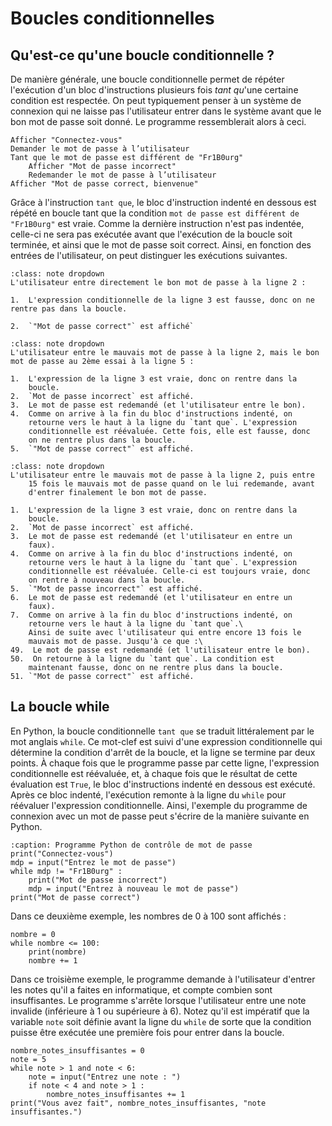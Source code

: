 # Boucles conditionnelles

## Qu'est-ce qu'une boucle conditionnelle ?

De manière générale, une boucle conditionnelle permet de répéter l'exécution d'un bloc d'instructions plusieurs fois *tant qu*'une certaine condition est respectée. On peut typiquement penser à un système de connexion qui ne laisse pas l'utilisateur entrer dans le système avant que le bon mot de passe soit donné. Le programme ressemblerait alors à ceci.

```{code-block} text
Afficher "Connectez-vous"
Demander le mot de passe à l’utilisateur
Tant que le mot de passe est différent de "Fr1B0urg"
    Afficher "Mot de passe incorrect"
    Redemander le mot de passe à l’utilisateur
Afficher "Mot de passe correct, bienvenue"
```

Grâce à l'instruction `tant que`, le bloc d'instruction indenté en dessous est répété en boucle tant que la condition `mot de passe est différent de "Fr1B0urg"` est vraie. Comme la dernière instruction n'est pas indentée, celle-ci ne sera pas exécutée avant que l'exécution de la boucle soit terminée, et ainsi que le mot de passe soit correct. Ainsi, en fonction des entrées de l'utilisateur, on peut distinguer les exécutions suivantes.

````{admonition} Exécution 1
:class: note dropdown
L'utilisateur entre directement le bon mot de passe à la ligne 2 :

1.  L'expression conditionnelle de la ligne 3 est fausse, donc on ne rentre pas dans la boucle.

2.  `"Mot de passe correct"` est affiché`
````

````{admonition} Exécution 2
:class: note dropdown
L'utilisateur entre le mauvais mot de passe à la ligne 2, mais le bon mot de passe au 2ème essai à la ligne 5 :

1.  L'expression de la ligne 3 est vraie, donc on rentre dans la
    boucle.
2.  `Mot de passe incorrect` est affiché.
3.  Le mot de passe est redemandé (et l'utilisateur entre le bon).
4.  Comme on arrive à la fin du bloc d'instructions indenté, on
    retourne vers le haut à la ligne du `tant que`. L'expression
    conditionnelle est réévaluée. Cette fois, elle est fausse, donc
    on ne rentre plus dans la boucle.
5.  `"Mot de passe correct"` est affiché.
````

````{admonition} Exécution 3
:class: note dropdown
L'utilisateur entre le mauvais mot de passe à la ligne 2, puis entre
    15 fois le mauvais mot de passe quand on le lui redemande, avant
    d'entrer finalement le bon mot de passe.

1.  L'expression de la ligne 3 est vraie, donc on rentre dans la
    boucle.
2.  `Mot de passe incorrect` est affiché.
3.  Le mot de passe est redemandé (et l'utilisateur en entre un
    faux).
4.  Comme on arrive à la fin du bloc d'instructions indenté, on
    retourne vers le haut à la ligne du `tant que`. L'expression
    conditionnelle est réévaluée. Celle-ci est toujours vraie, donc
    on rentre à nouveau dans la boucle.
5.  `"Mot de passe incorrect"` est affiché.
6.  Le mot de passe est redemandé (et l'utilisateur en entre un
    faux).
7.  Comme on arrive à la fin du bloc d'instructions indenté, on
    retourne vers le haut à la ligne du `tant que`.\
    Ainsi de suite avec l'utilisateur qui entre encore 13 fois le
    mauvais mot de passe. Jusqu'à ce que :\
49.  Le mot de passe est redemandé (et l'utilisateur entre le bon).
50.  On retourne à la ligne du `tant que`. La condition est
    maintenant fausse, donc on ne rentre plus dans la boucle.
51. `"Mot de passe correct"` est affiché.
````
## La boucle while

En Python, la boucle conditionnelle `tant que` se traduit littéralement par le mot anglais `while`. Ce mot-clef est suivi d'une expression conditionnelle qui détermine la condition d'arrêt de la boucle, et la ligne se termine par deux points. À chaque fois que le programme passe par cette ligne, l'expression conditionnelle est réévaluée, et, à chaque fois que le résultat de cette évaluation est `True`, le bloc d'instructions indenté en dessous est exécuté. Après ce bloc indenté, l'exécution remonte à la ligne du `while` pour réévaluer l'expression conditionnelle. Ainsi, l'exemple du programme de connexion avec un mot de passe peut s'écrire de la manière suivante en Python.

```{code-block} python
:caption: Programme Python de contrôle de mot de passe
print("Connectez-vous")
mdp = input("Entrez le mot de passe")
while mdp != "Fr1B0urg" :
    print("Mot de passe incorrect")
    mdp = input("Entrez à nouveau le mot de passe")
print("Mot de passe correct")
```

Dans ce deuxième exemple, les nombres de 0 à 100 sont affichés :

```{code-block} python
nombre = 0
while nombre <= 100:
    print(nombre)
    nombre += 1
```

Dans ce troisième exemple, le programme demande à l'utilisateur d'entrer les notes qu'il a faites en informatique, et compte combien sont insuffisantes. Le programme s'arrête lorsque l'utilisateur entre une note invalide (inférieure à 1 ou supérieure à 6). Notez qu'il est impératif que la variable `note` soit définie avant la ligne du `while` de sorte que la condition puisse être exécutée une première fois pour entrer dans la boucle.

```{code-block} python
nombre_notes_insuffisantes = 0
note = 5
while note > 1 and note < 6:
    note = input("Entrez une note : ")
    if note < 4 and note > 1 :
        nombre_notes_insuffisantes += 1
print("Vous avez fait", nombre_notes_insuffisantes, "note insuffisantes.")
```
